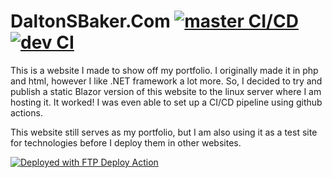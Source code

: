 # DaltonSBaker.Com [![master CI/CD](https://github.com/dalton-baker/daltonsbaker.com-blazor/actions/workflows/master-CICD.yml/badge.svg?branch=master)](https://github.com/dalton-baker/daltonsbaker.com-blazor/actions/workflows/master-CICD.yml) [![dev CI](https://github.com/dalton-baker/daltonsbaker.com-blazor/actions/workflows/dev-CI.yml/badge.svg?branch=dev)](https://github.com/dalton-baker/daltonsbaker.com-blazor/actions/workflows/dev-CI.yml)

This is a website I made to show off my portfolio. I originally made it in php and html, however I like .NET framework a lot more. So, I decided to try and publish a static Blazor version of this website to the linux server where I am hosting it. It worked! I was even able to set up a CI/CD pipeline using github actions.

This website still serves as my portfolio, but I am also using it as a test site for technologies before I deploy them in other websites.

[<img alt="Deployed with FTP Deploy Action" src="https://img.shields.io/badge/Deployed With-FTP DEPLOY ACTION-%3CCOLOR%3E?style=for-the-badge&color=2b9348">](https://github.com/SamKirkland/FTP-Deploy-Action)
